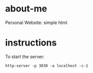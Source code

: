 # about-me

Personal Website: simple html

# instructions

To start the server:

```
http-server -p 3030 -a localhost -c-1
```